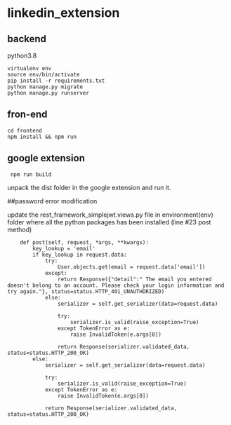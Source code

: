 # linkedin_extension
## backend
python3.8
```
virtualenv env
source env/bin/activate
pip install -r requirements.txt
python manage.py migrate
python manage.py runserver

```
## fron-end
```
cd frontend
npm install && npm run

```
## google extension
```
 npm run build

```
unpack the dist folder in the google extension and run it.


##password error modification

update the rest_framework_simplejwt.views.py file in environment(env) folder where all the python packages has been installed (line #23 post method)
```
    def post(self, request, *args, **kwargs):
        key_lookup = 'email'
        if key_lookup in request.data:
            try:
                User.objects.get(email = request.data['email'])
            except:
                return Response({"detail":" The email you entered doesn't belong to an account. Please check your login information and try again."}, status=status.HTTP_401_UNAUTHORIZED)
            else:
                serializer = self.get_serializer(data=request.data)

                try:
                    serializer.is_valid(raise_exception=True)
                except TokenError as e:
                    raise InvalidToken(e.args[0])

                return Response(serializer.validated_data, status=status.HTTP_200_OK)
        else:
            serializer = self.get_serializer(data=request.data)

            try:
                serializer.is_valid(raise_exception=True)
            except TokenError as e:
                raise InvalidToken(e.args[0])

            return Response(serializer.validated_data, status=status.HTTP_200_OK)


```
